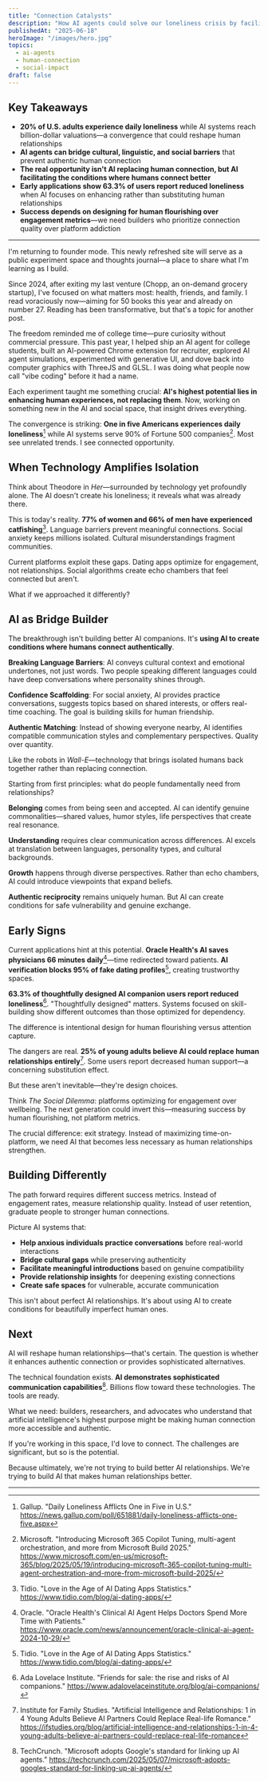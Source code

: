 ```yaml
---
title: "Connection Catalysts"
description: "How AI agents could solve our loneliness crisis by facilitating better human connections"
publishedAt: "2025-06-18"
heroImage: "/images/hero.jpg"
topics:
  - ai-agents
  - human-connection
  - social-impact
draft: false
---
```


## Key Takeaways

- **20% of U.S. adults experience daily loneliness** while AI systems reach billion-dollar valuations—a convergence that could reshape human relationships
- **AI agents can bridge cultural, linguistic, and social barriers** that prevent authentic human connection
- **The real opportunity isn't AI replacing human connection, but AI facilitating the conditions where humans connect better**
- **Early applications show 63.3% of users report reduced loneliness** when AI focuses on enhancing rather than substituting human relationships
- **Success depends on designing for human flourishing over engagement metrics**—we need builders who prioritize connection quality over platform addiction

---

I'm returning to founder mode. This newly refreshed site will serve as a public experiment space and thoughts journal—a place to share what I'm learning as I build.

Since 2024, after exiting my last venture (Chopp, an on-demand grocery startup), I've focused on what matters most: health, friends, and family. I read voraciously now—aiming for 50 books this year and already on number 27. Reading has been transformative, but that's a topic for another post.

The freedom reminded me of college time—pure curiosity without commercial pressure. This past year, I helped ship an AI agent for college students, built an AI-powered Chrome extension for recruiter, explored AI agent simulations, experimented with generative UI, and dove back into computer graphics with ThreeJS and GLSL. I was doing what people now call "vibe coding" before it had a name.

Each experiment taught me something crucial: **AI's highest potential lies in enhancing human experiences, not replacing them**. Now, working on something new in the AI and social space, that insight drives everything.

The convergence is striking: **One in five Americans experiences daily loneliness**[^1] while AI systems serve 90% of Fortune 500 companies[^2]. Most see unrelated trends. I see connected opportunity.

## When Technology Amplifies Isolation

Think about Theodore in _Her_—surrounded by technology yet profoundly alone. The AI doesn't create his loneliness; it reveals what was already there.

This is today's reality. **77% of women and 66% of men have experienced catfishing**[^3]. Language barriers prevent meaningful connections. Social anxiety keeps millions isolated. Cultural misunderstandings fragment communities.

Current platforms exploit these gaps. Dating apps optimize for engagement, not relationships. Social algorithms create echo chambers that feel connected but aren't.

What if we approached it differently?

## AI as Bridge Builder

The breakthrough isn't building better AI companions. It's **using AI to create conditions where humans connect authentically**.

**Breaking Language Barriers**: AI conveys cultural context and emotional undertones, not just words. Two people speaking different languages could have deep conversations where personality shines through.

**Confidence Scaffolding**: For social anxiety, AI provides practice conversations, suggests topics based on shared interests, or offers real-time coaching. The goal is building skills for human friendship.

**Authentic Matching**: Instead of showing everyone nearby, AI identifies compatible communication styles and complementary perspectives. Quality over quantity.

Like the robots in _Wall-E_—technology that brings isolated humans back together rather than replacing connection.

Starting from first principles: what do people fundamentally need from relationships?

**Belonging** comes from being seen and accepted. AI can identify genuine commonalities—shared values, humor styles, life perspectives that create real resonance.

**Understanding** requires clear communication across differences. AI excels at translation between languages, personality types, and cultural backgrounds.

**Growth** happens through diverse perspectives. Rather than echo chambers, AI could introduce viewpoints that expand beliefs.

**Authentic reciprocity** remains uniquely human. But AI can create conditions for safe vulnerability and genuine exchange.

## Early Signs

Current applications hint at this potential. **Oracle Health's AI saves physicians 66 minutes daily**[^4]—time redirected toward patients. **AI verification blocks 95% of fake dating profiles**[^5], creating trustworthy spaces.

**63.3% of thoughtfully designed AI companion users report reduced loneliness**[^6]. "Thoughtfully designed" matters. Systems focused on skill-building show different outcomes than those optimized for dependency.

The difference is intentional design for human flourishing versus attention capture.

The dangers are real. **25% of young adults believe AI could replace human relationships entirely**[^7]. Some users report decreased human support—a concerning substitution effect.

But these aren't inevitable—they're design choices.

Think _The Social Dilemma_: platforms optimizing for engagement over wellbeing. The next generation could invert this—measuring success by human flourishing, not platform metrics.

The crucial difference: exit strategy. Instead of maximizing time-on-platform, we need AI that becomes less necessary as human relationships strengthen.

## Building Differently

The path forward requires different success metrics. Instead of engagement rates, measure relationship quality. Instead of user retention, graduate people to stronger human connections.

Picture AI systems that:

- **Help anxious individuals practice conversations** before real-world interactions
- **Bridge cultural gaps** while preserving authenticity
- **Facilitate meaningful introductions** based on genuine compatibility
- **Provide relationship insights** for deepening existing connections
- **Create safe spaces** for vulnerable, accurate communication

This isn't about perfect AI relationships. It's about using AI to create conditions for beautifully imperfect human ones.

## Next

AI will reshape human relationships—that's certain. The question is whether it enhances authentic connection or provides sophisticated alternatives.

The technical foundation exists. **AI demonstrates sophisticated communication capabilities**[^8]. Billions flow toward these technologies. The tools are ready.

What we need: builders, researchers, and advocates who understand that artificial intelligence's highest purpose might be making human connection more accessible and authentic.

If you're working in this space, I'd love to connect. The challenges are significant, but so is the potential.

Because ultimately, we're not trying to build better AI relationships. We're trying to build AI that makes human relationships better.

---

[^1]: Gallup. "Daily Loneliness Afflicts One in Five in U.S." https://news.gallup.com/poll/651881/daily-loneliness-afflicts-one-five.aspx
[^2]: Microsoft. "Introducing Microsoft 365 Copilot Tuning, multi-agent orchestration, and more from Microsoft Build 2025." https://www.microsoft.com/en-us/microsoft-365/blog/2025/05/19/introducing-microsoft-365-copilot-tuning-multi-agent-orchestration-and-more-from-microsoft-build-2025/
[^3]: Tidio. "Love in the Age of AI Dating Apps Statistics." https://www.tidio.com/blog/ai-dating-apps/
[^4]: Oracle. "Oracle Health's Clinical AI Agent Helps Doctors Spend More Time with Patients." https://www.oracle.com/news/announcement/oracle-clinical-ai-agent-2024-10-29/
[^5]: Tidio. "Love in the Age of AI Dating Apps Statistics." https://www.tidio.com/blog/ai-dating-apps/
[^6]: Ada Lovelace Institute. "Friends for sale: the rise and risks of AI companions." https://www.adalovelaceinstitute.org/blog/ai-companions/
[^7]: Institute for Family Studies. "Artificial Intelligence and Relationships: 1 in 4 Young Adults Believe AI Partners Could Replace Real-life Romance." https://ifstudies.org/blog/artificial-intelligence-and-relationships-1-in-4-young-adults-believe-ai-partners-could-replace-real-life-romance
[^8]: TechCrunch. "Microsoft adopts Google's standard for linking up AI agents." https://techcrunch.com/2025/05/07/microsoft-adopts-googles-standard-for-linking-up-ai-agents/
